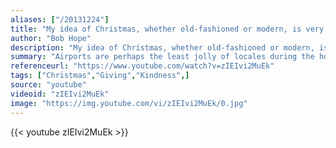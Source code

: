 ```yaml
---
aliases: ["/20131224"]
title: "My idea of Christmas, whether old-fashioned or modern, is very simple: loving others. Come to think of it, why do we have to wait for Christmas to do that?"
author: "Bob Hope"
description: "My idea of Christmas, whether old-fashioned or modern, is very simple: loving others. Come to think of it, why do we have to wait for Christmas to do that? - Bob Hope quotes from GetInspired365.com"
summary: "Airports are perhaps the least jolly of locales during the holiday season, generally filled with disgruntled people facing delays, lost luggage and other mishaps. But, thanks to WestJet, one gaggle of weary travelers was treated to a Christmas miracle that turned an airport into Santa's workshop.  The Canadian airline, with the help of a virtual and tech-savvy Santa Claus, learned what passengers at the Toronto and Hamilton International Airports — who were waiting to board flights to Calgary — "
referenceurl: "https://www.youtube.com/watch?v=zIEIvi2MuEk"
tags: ["Christmas","Giving","Kindness",]
source: "youtube"
videoid: "zIEIvi2MuEk"
image: "https://img.youtube.com/vi/zIEIvi2MuEk/0.jpg"
---
```


{{< youtube zIEIvi2MuEk >}}
